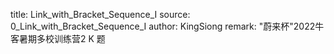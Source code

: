 title: Link_with_Bracket_Sequence_I
source: 0_Link_with_Bracket_Sequence_I
author: KingSiong
remark: "蔚来杯"2022牛客暑期多校训练营2 K 题
